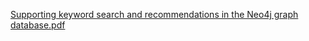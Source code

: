 [Supporting keyword search and recommendations in the Neo4j graph database.pdf](https://github.com/mitrogiannischrysanthos/neo4jKeywordSearch/files/6764414/Supporting.keyword.search.and.recommendations.in.the.Neo4j.graph.database.pdf)
